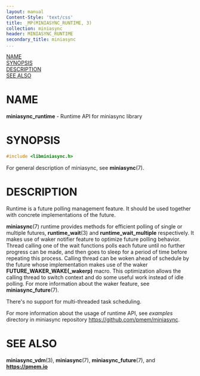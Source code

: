 ```yaml
---
layout: manual
Content-Style: 'text/css'
title: _MP(MINIASYNC_RUNTIME, 3)
collection: miniasync
header: MINIASYNC_RUNTIME
secondary_title: miniasync
...
```


[comment]: <> (SPDX-License-Identifier: BSD-3-Clause)
[comment]: <> (Copyright 2021-2022, Intel Corporation)

[comment]: <> (miniasync_runtime.3 -- man page for miniasync runtime API)

[NAME](#name)<br />
[SYNOPSIS](#synopsis)<br />
[DESCRIPTION](#description)<br />
[SEE ALSO](#see-also)<br />


# NAME #

**miniasync_runtime** - Runtime API for miniasync library


# SYNOPSIS #

```c
#include <libminiasync.h>
```

For general description of miniasync, see **miniasync**(7).


# DESCRIPTION #

Runtime is a future polling management feature. It should be used together
with concrete implementations of the future.

**miniasync**(7) runtime provides methods for efficient polling of single or
multiple futures, **runtime_wait**(3) and **runtime_wait_multiple** respectively.
It makes use of waker notifier feature to optimize future polling behavior. Thread calling
one of the wait functions polls each future until no further progress can be made, and then
goes to sleep for a period of time before repeating this process. Calling thread can be woken
ahead of schedule by the future whose implementation makes use of the waker
**FUTURE_WAKER_WAKE(_wakerp)** macro. This optimization allows the calling thread
to switch context and do some useful work instead of idle polling.
For more information about the waker feature, see **miniasync_future**(7).

There's no support for multi-threaded task scheduling.

For more information about the usage of runtime API, see *examples* directory
in miniasync repository <https://github.com/pmem/miniasync>.


# SEE ALSO #

**miniasync_vdm**(3), **miniasync**(7),
**miniasync_future**(7), and **<https://pmem.io>**
